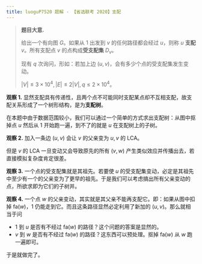 ```yaml
---
title: luoguP7520 题解 - 【省选联考 2020】支配
---
```


> **题目大意.**
>
> 给出一个有向图 $G$。如果从 $1$ 出发到 $v$ 的任何路径都会经过 $u$，则称 $u$ **支配** $v$。所有支配点 $v$ 的点构成**受支配集** $D_v$。
>
> 现有 $q$ 次询问，形如：若加上边 $(u,v)$，会有多少个点的受支配集发生变动。
>
> $|V|\le 3\times10^4,|E|\le 2|V|,q\le 2\times10^4$。

**观察 1.** 显然支配具有传递性，且两个点不可能同时支配某点却不互相支配，故支配关系形成了一个树形结构，是为**支配树**。

在本题中由于数据范围较小，我们可以通过一个简单的方式求出支配树：从图中抠掉点 $u$ 然后从 $1$ 开始跑一遍，到不了的就是 $u$ 在支配树上的子树。

**观察 2.** 加入一条边 $(u,v)$ 会让 $v$ 的父亲变为 $u,v$ 的 LCA。

但是 $v$ 的 LCA 一旦变动又会导致原先的所有 $(v,w)$ 产生类似效应并传播出去，若直接模拟复杂度肯定很差。

**观察 3.** 一个点的受支配集就是其祖先。若要使 $u$ 的受支配集变动，必定是其祖先中至少有一个的父亲变为了更早的祖先。于是我们可以考虑搞出所有父亲变动的点，所欲求即为它们的子树并。

**观察 4.** 一个点 $w$ 的父亲变动，其实就是其父亲不能再支配它。即：如果从图中扣掉 $\text{fa}(w)$，$1$ 仍能走到它。而且这条路径显然必定利用了新加的 $(u,v)$。那么就相当于问

- $1$ 到 $u$ 是否有不经过 $\text{fa}(w)$ 的路径？这个问题的答案是显然的。
- $v$ 到 $w$ 是否有不经过 $\text{fa}(w)$ 的路径？这东西可以预处理。抠掉 $\text{fa}(w)$ 从 $w$ 跑一遍即可。

于是就做完了。

